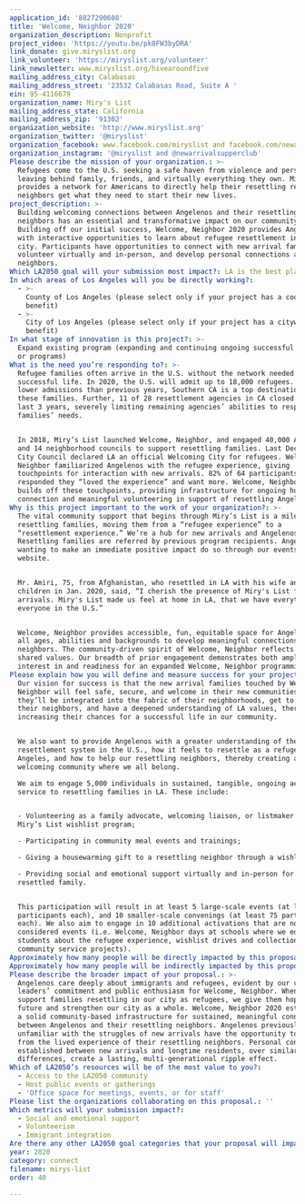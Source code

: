 ```yaml
---
application_id: '8827290608'
title: 'Welcome, Neighbor 2020'
organization_description: Nonprofit
project_video: 'https://youtu.be/pk8FW3byDRA'
link_donate: give.miryslist.org
link_volunteer: 'https://miryslist.org/volunteer'
link_newsletter: www.miryslist.org/hivearoundfive
mailing_address_city: Calabasas
mailing_address_street: '23532 Calabasas Road, Suite A '
ein: 95-4116679
organization_name: Miry's List
mailing_address_state: California
mailing_address_zip: '91302'
organization_website: 'http://www.miryslist.org'
organization_twitter: '@miryslist'
organization_facebook: www.facebook.com/miryslist and facebook.com/newarrivalsupperclub
organization_instagram: '@miryslist and @newarrivalsupperclub'
Please describe the mission of your organization.: >-
  Refugees come to the U.S. seeking a safe haven from violence and persecution,
  leaving behind family, friends, and virtually everything they own. Miry's List
  provides a network for Americans to directly help their resettling refugee
  neighbors get what they need to start their new lives.
project_description: >-
  Building welcoming connections between Angelenos and their resettling
  neighbors has an essential and transformative impact on our community.
  Building off our initial success, Welcome, Neighbor 2020 provides Angelenos
  with interactive opportunities to learn about refugee resettlement in our
  city. Participants have opportunities to connect with new arrival families,
  volunteer virtually and in-person, and develop personal connections as
  neighbors.
Which LA2050 goal will your submission most impact?: LA is the best place to CONNECT
In which areas of Los Angeles will you be directly working?:
  - >-
    County of Los Angeles (please select only if your project has a countywide
    benefit)
  - >-
    City of Los Angeles (please select only if your project has a citywide
    benefit)
In what stage of innovation is this project?: >-
  Expand existing program (expanding and continuing ongoing successful projects
  or programs)
What is the need you’re responding to?: >-
  Refugee families often arrive in the U.S. without the network needed for a
  successful life. In 2020, the U.S. will admit up to 18,000 refugees. Despite
  lower admissions than previous years, Southern CA is a top destination for
  these families. Further, 11 of 28 resettlement agencies in CA closed in the
  last 3 years, severely limiting remaining agencies’ abilities to respond to
  families’ needs. 


  In 2018, Miry’s List launched Welcome, Neighbor, and engaged 40,000 Angelenos
  and 14 neighborhood councils to support resettling families. Last December,
  City Council declared LA an official Welcoming City for refugees. Welcome,
  Neighbor familiarized Angelenos with the refugee experience, giving
  touchpoints for interaction with new arrivals. 82% of 64 participants surveyed
  responded they “loved the experience” and want more. Welcome, Neighbor 2020
  builds off these touchpoints, providing infrastructure for ongoing human
  connection and meaningful volunteering in support of resettling Angelenos.
Why is this project important to the work of your organization?: >-
  The vital community support that begins through Miry’s List is a milestone for
  resettling families, moving them from a “refugee experience” to a
  “resettlement experience.” We’re a hub for new arrivals and Angelenos.
  Resettling families are referred by previous program recipients. Angelenos
  wanting to make an immediate positive impact do so through our events and
  website.


  Mr. Amiri, 75, from Afghanistan, who resettled in LA with his wife and 2
  children in Jan. 2020, said, “I cherish the presence of Miry's List for new
  arrivals. Miry's List made us feel at home in LA, that we have everything and
  everyone in the U.S.”


  Welcome, Neighbor provides accessible, fun, equitable space for Angelenos of
  all ages, abilities and backgrounds to develop meaningful connections as
  neighbors. The community-driven spirit of Welcome, Neighbor reflects deeply
  shared values. Our breadth of prior engagement demonstrates both ample
  interest in and readiness for an expanded Welcome, Neighbor programming in LA.
Please explain how you will define and measure success for your project.: >-
  Our vision for success is that the new arrival families touched by Welcome,
  Neighbor will feel safe, secure, and welcome in their new communities. We hope
  they’ll be integrated into the fabric of their neighborhoods, get to know
  their neighbors, and have a deepened understanding of LA values, thereby
  increasing their chances for a successful life in our community.


  We also want to provide Angelenos with a greater understanding of the refugee
  resettlement system in the U.S., how it feels to resettle as a refugee in Los
  Angeles, and how to help our resettling neighbors, thereby creating a more
  welcoming community where we all belong.

  We aim to engage 5,000 individuals in sustained, tangible, ongoing actions in
  service to resettling families in LA. These include: 


  - Volunteering as a family advocate, welcoming liaison, or listmaker for
  Miry’s List wishlist program;

  - Participating in community meal events and trainings;

  - Giving a housewarming gift to a resettling neighbor through a wishlist;

  - Providing social and emotional support virtually and in-person for a newly
  resettled family.


  This participation will result in at least 5 large-scale events (at least 100
  participants each), and 10 smaller-scale convenings (at least 75 participants
  each). We also aim to engage in 10 additional activations that are not
  considered events (i.e. Welcome, Neighbor days at schools where we educate
  students about the refugee experience, wishlist drives and collections, and
  community service projects).
Approximately how many people will be directly impacted by this proposal?: '5000'
Approximately how many people will be indirectly impacted by this proposal?: '50000'
Please describe the broader impact of your proposal.: >-
  Angelenos care deeply about immigrants and refugees, evident by our civic
  leaders’ commitment and public enthusiasm for Welcome, Neighbor. When we
  support families resettling in our city as refugees, we give them hope for the
  future and strengthen our city as a whole. Welcome, Neighbor 2020 establishes
  a solid community-based infrastructure for sustained, meaningful connections
  between Angelenos and their resettling neighbors. Angelenos previously
  unfamiliar with the struggles of new arrivals have the opportunity to learn
  from the lived experience of their resettling neighbors. Personal connections
  established between new arrivals and longtime residents, over similarities and
  differences, create a lasting, multi-generational ripple effect.
Which of LA2050’s resources will be of the most value to you?:
  - Access to the LA2050 community
  - Host public events or gatherings
  - 'Office space for meetings, events, or for staff'
Please list the organizations collaborating on this proposal.: ''
Which metrics will your submission impact?:
  - Social and emotional support
  - Volunteerism
  - Immigrant integration
Are there any other LA2050 goal categories that your proposal will impact?: []
year: 2020
category: connect
filename: mirys-list
order: 40

---
```

